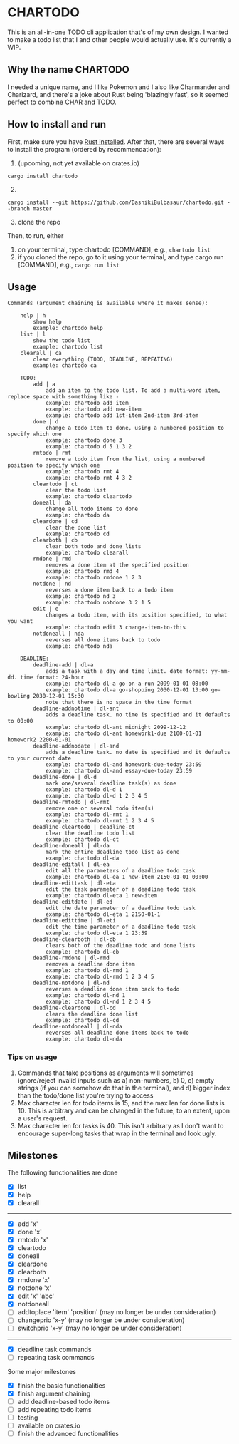 # CHARTODO

This is an all-in-one TODO cli application that's of my own design. I wanted to make a todo list that I and other people would actually use. It's currently a WIP.

## Why the name CHARTODO

I needed a unique name, and I like Pokemon and I also like Charmander and Charizard, and there's a joke about Rust being 'blazingly fast', so it seemed perfect to combine CHAR and TODO.

## How to install and run

First, make sure you have [Rust installed](https://doc.rust-lang.org/book/ch01-01-installation.html). After that, there are several ways to install the program (ordered by recommendation):

1. (upcoming, not yet available on crates.io)
```sh-session
cargo install chartodo
```
2.
```sh-session
cargo install --git https://github.com/DashikiBulbasaur/chartodo.git --branch master
```
3. clone the repo


Then, to run, either

1. on your terminal, type chartodo [COMMAND], e.g., `chartodo list`
2. if you cloned the repo, go to it using your terminal, and type cargo run [COMMAND], e.g., `cargo run list`

## Usage
```sh-session
Commands (argument chaining is available where it makes sense):

    help | h
        show help
        example: chartodo help
    list | l
        show the todo list
        example: chartodo list
    clearall | ca
        clear everything (TODO, DEADLINE, REPEATING)
        example: chartodo ca

    TODO:
        add | a
            add an item to the todo list. To add a multi-word item, replace space with something like -
            example: chartodo add item
            example: chartodo add new-item
            example: chartodo add 1st-item 2nd-item 3rd-item
        done | d
            change a todo item to done, using a numbered position to specify which one
            example: chartodo done 3
            example: chartodo d 5 1 3 2
        rmtodo | rmt
            remove a todo item from the list, using a numbered position to specify which one
            example: chartodo rmt 4
            example: chartodo rmt 4 3 2
        cleartodo | ct
            clear the todo list
            example: chartodo cleartodo
        doneall | da
            change all todo items to done
            example: chartodo da
        cleardone | cd
            clear the done list
            example: chartodo cd
        clearboth | cb
            clear both todo and done lists
            example: chartodo clearall
        rmdone | rmd
            removes a done item at the specified position
            example: chartodo rmd 4
            exmaple: chartodo rmdone 1 2 3
        notdone | nd
            reverses a done item back to a todo item
            example: chartodo nd 3
            example: chartodo notdone 3 2 1 5
        edit | e
            changes a todo item, with its position specified, to what you want
            example: chartodo edit 3 change-item-to-this
        notdoneall | nda
            reverses all done items back to todo
            example: chartodo nda

    DEADLINE:
        deadline-add | dl-a
            adds a task with a day and time limit. date format: yy-mm-dd. time format: 24-hour
            example: chartodo dl-a go-on-a-run 2099-01-01 08:00
            example: chartodo dl-a go-shopping 2030-12-01 13:00 go-bowling 2030-12-01 15:30
            note that there is no space in the time format
        deadline-addnotime | dl-ant
            adds a deadline task. no time is specified and it defaults to 00:00
            example: chartodo dl-ant midnight 2099-12-12
            example: chartodo dl-ant homework1-due 2100-01-01 homework2 2200-01-01
        deadline-addnodate | dl-and
            adds a deadline task. no date is specified and it defaults to your current date
            example: chartodo dl-and homework-due-today 23:59
            example: chartodo dl-and essay-due-today 23:59
        deadline-done | dl-d
            mark one/several deadline task(s) as done
            example: chartodo dl-d 1
            example: chartodo dl-d 1 2 3 4 5
        deadline-rmtodo | dl-rmt
            remove one or several todo item(s)
            example: chartodo dl-rmt 1
            example: chartodo dl-rmt 1 2 3 4 5
        deadline-cleartodo | deadline-ct
            clear the deadline todo list
            example: chartodo dl-ct
        deadline-doneall | dl-da
            mark the entire deadline todo list as done
            example: chartodo dl-da
        deadline-editall | dl-ea
            edit all the parameters of a deadline todo task
            example: chartodo dl-ea 1 new-item 2150-01-01 00:00
        deadline-edittask | dl-eta
            edit the task parameter of a deadline todo task
            example: chartodo dl-eta 1 new-item
        deadline-editdate | dl-ed
            edit the date parameter of a deadline todo task
            example: chartodo dl-eta 1 2150-01-1
        deadline-edittime | dl-eti
            edit the time parameter of a deadline todo task
            example: chartodo dl-eta 1 23:59
        deadline-clearboth | dl-cb
            clears both of the deadline todo and done lists
            example: chartodo dl-cb
        deadline-rmdone | dl-rmd
            removes a deadline done item
            example: chartodo dl-rmd 1
            example: chartodo dl-rmd 1 2 3 4 5
        deadline-notdone | dl-nd
            reverses a deadline done item back to todo
            example: chartodo dl-nd 1
            example: chartodo dl-nd 1 2 3 4 5
        deadline-cleardone | dl-cd
            clears the deadline done list
            example: chartodo dl-cd
        deadline-notdoneall | dl-nda
            reverses all deadline done items back to todo
            example: chartodo dl-nda
```

### Tips on usage

1. Commands that take positions as arguments will sometimes ignore/reject invalid inputs such as a) non-numbers, b) 0, c) empty strings (if you can somehow do that in the terminal), and d) bigger index than the todo/done list you're trying to access
2. Max character len for todo items is 15, and the max len for done lists is 10. This is arbitrary and can be changed in the future, to an extent, upon a user's request.
3. Max character len for tasks is 40. This isn't arbitrary as I don't want to encourage super-long tasks that wrap in the terminal and look ugly.

## Milestones

The following functionalities are done
- [x] list
- [x] help
- [x] clearall
---
- [x] add 'x'
- [x] done 'x'
- [x] rmtodo 'x'
- [x] cleartodo
- [x] doneall
- [x] cleardone
- [x] clearboth
- [x] rmdone 'x'
- [x] notdone 'x'
- [x] edit 'x' 'abc'
- [x] notdoneall
- [ ] addtoplace 'item' 'position' (may no longer be under consideration)
- [ ] changeprio 'x-y' (may no longer be under consideration)
- [ ] switchprio 'x-y' (may no longer be under consideration)
---
- [x] deadline task commands
- [ ] repeating task commands

Some major milestones
- [x] finish the basic functionalities
- [x] finish argument chaining
- [ ] add deadline-based todo items
- [ ] add repeating todo items
- [ ] testing
- [ ] available on crates.io
- [ ] finish the advanced functionalities

